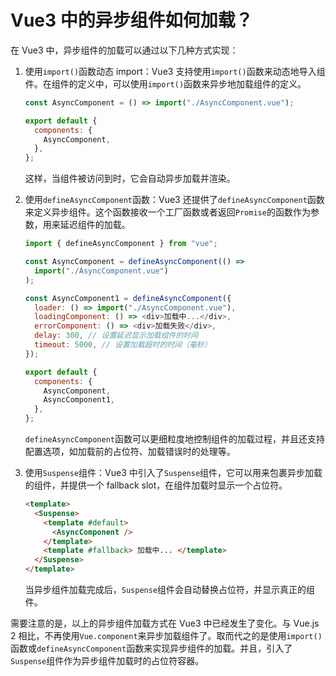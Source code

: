 # Vue3 中的异步组件如何加载？

在 Vue3 中，异步组件的加载可以通过以下几种方式实现：

1. 使用`import()`函数动态 import：Vue3 支持使用`import()`函数来动态地导入组件。在组件的定义中，可以使用`import()`函数来异步地加载组件的定义。

   ```javascript
   const AsyncComponent = () => import("./AsyncComponent.vue");

   export default {
     components: {
       AsyncComponent,
     },
   };
   ```

   这样，当组件被访问到时，它会自动异步加载并渲染。

2. 使用`defineAsyncComponent`函数：Vue3 还提供了`defineAsyncComponent`函数来定义异步组件。这个函数接收一个工厂函数或者返回`Promise`的函数作为参数，用来延迟组件的加载。

   ```javascript
   import { defineAsyncComponent } from "vue";

   const AsyncComponent = defineAsyncComponent(() =>
     import("./AsyncComponent.vue")
   );

   const AsyncComponent1 = defineAsyncComponent({
     loader: () => import("./AsyncComponent.vue"),
     loadingComponent: () => <div>加载中...</div>,
     errorComponent: () => <div>加载失败</div>,
     delay: 300, // 设置延迟显示加载组件的时间
     timeout: 5000, // 设置加载超时的时间（毫秒）
   });

   export default {
     components: {
       AsyncComponent,
       AsyncComponent1,
     },
   };
   ```

   `defineAsyncComponent`函数可以更细粒度地控制组件的加载过程，并且还支持配置选项，如加载前的占位符、加载错误时的处理等。

3. 使用`Suspense`组件：Vue3 中引入了`Suspense`组件，它可以用来包裹异步加载的组件，并提供一个 fallback slot，在组件加载时显示一个占位符。

   ```html
   <template>
     <Suspense>
       <template #default>
         <AsyncComponent />
       </template>
       <template #fallback> 加载中... </template>
     </Suspense>
   </template>
   ```

   当异步组件加载完成后，`Suspense`组件会自动替换占位符，并显示真正的组件。

需要注意的是，以上的异步组件加载方式在 Vue3 中已经发生了变化。与 Vue.js 2 相比，不再使用`Vue.component`来异步加载组件了。取而代之的是使用`import()`函数或`defineAsyncComponent`函数来实现异步组件的加载。并且，引入了`Suspense`组件作为异步组件加载时的占位符容器。
